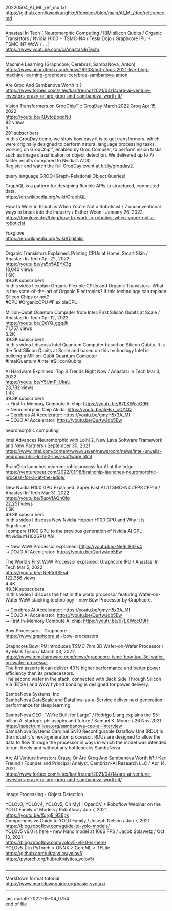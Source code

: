 20220504_AI_ML_ref_md.txt  
  https://github.com/kwankunghkg/Robotics/blob/main/AI_ML/doc/reference.md  
  
-------------------------  
  
Anastasi In Tech ( Neuromorphic Computing / IBM silicon Qubits  / Organic Transistors / Nvidia H100 + TSMC-N4 / Tesla Dojo / Graphcore IPU + TSMC-N7 WoW / ... )  
  https://www.youtube.com/c/AnastasiInTech/  
  
-------------------------  
  
  
Machine Learning (Graphcore, Cerebras, SambaNova, Anton)  
  https://www.anandtech.com/show/16908/hot-chips-2021-live-blog-machine-learning-graphcore-cerebras-sambanova-anton  
  
Are Groq And Sambanova Worth It ?  
  https://www.forbes.com/sites/karlfreund/2021/04/14/are-ai-venture-investors-crazy-or-are-groq-and-sambanova-worth-it/  
  
  
Vision Transformers on GroqChip™ :: GroqDay March 2022		Groq Apr 15, 2022  
  https://youtu.be/KDytoBbqdN8  
82 views  
5  
291 subscribers  
In this GroqDay demo, we show how easy it is to get transformers, which were originally designed to perform natural language processing tasks, working on GroqChip™, enabled by Groq Compiler, to perform vision tasks such as image classification or object detection. We delivered up to 7x faster results compared to Nvidia’s A100.    
Register and watch the full GroqDay event at bit.ly/groqday2.  
    
  
  
query language GROQ (Graph-Relational Object Queries)   
  
GraphQL is a pattern for designing flexible APIs to structured, connected data.   
  https://en.wikipedia.org/wiki/GraphQL  
  
  
How to Work in Robotics When You're Not a Roboticist / 7 unconventional ways to break into the industry / Esther Weon ·  January 26, 2022  
  https://foxglove.dev/blog/how-to-work-in-robotics-when-youre-not-a-roboticist  
  
Foxglove  
  https://en.wikipedia.org/wiki/Digitalis  
  
  
-------------------------  
  
  
Organic Transistors Explained. Printing CPUs at Home. Smart Skin / Anastasi In Tech Apr 22, 2022  
https://youtu.be/ya5o5AEYX3g  
18,040 views  
1.6K  
49.3K subscribers  
In this video I explain Organic Flexible CPUs and Organic Transistors. What is the-state-of-the-art of Organic Electronics? If this technology can replace Silicon Chips or not?  
#CPU #OrganicCPU #FlexibleCPU  
  
  
Million-Qubit Quantum Computer from Intel: First Silicon Qubits at Scale / Anastasi In Tech Apr 12, 2022  
https://youtu.be/j9eYQ_ggqJk  
71,757 views  
3.2K  
49.3K subscribers  
In this video I discuss Intel Quantum Computer based on Silicon Qubits. It is the first Silicon Qubits at Scale and based on this technology Intel is building a Million-Qubit Quantum Computer  
#IntelQuantum #Intel #SiliconQubits  
  
  
AI Hardware Explained: Top 3 Trends Right Now / Anastasi In Tech Mar 3, 2022  
https://youtu.be/Y5UmPijUkaU  
23,782 views  
1.4K  
49.3K subscribers  
➞ First In-Memory Compute AI chip: https://youtu.be/67LXWocO9HI  
➞ Neuromorphic Chip Akida: https://youtu.be/i5Hsx_cQY4Q  
➞ Cerebras AI Accelerator: https://youtu.be/gmyH5x3A_MI  
➞ DOJO AI Accelerator: https://youtu.be/QurtwJdb5Ew  
  
neuromorphic computing  
  
Intel Advances Neuromorphic with Loihi 2, New Lava Software Framework and New Partners / September 30, 2021  
  https://www.intel.com/content/www/us/en/newsroom/news/intel-unveils-neuromorphic-loihi-2-lava-software.html  
  
BrainChip launches neuromorphic process for AI at the edge  
  https://venturebeat.com/2022/01/18/brainchip-launches-neuromorphic-process-for-ai-at-the-edge/  
  
  
New Nvidia H100 GPU Explained: Super Fast AI #TSMC-N4 #FP8 #FP16 / Anastasi In Tech Mar 31, 2022  
https://youtu.be/5upVfAQnOIg  
22,251 views  
1.5K  
49.3K subscribers  
In this video I discuss New Nvidia Hopper H100 GPU and Why it is Significant !  
I compare H100 GPU to the previous generation of Nvidia AI GPU.  
#Nvidia #H100GPU #AI  
  
➞ New WoW Processor explained: https://youtu.be/-NeRIrRSFs4  
➞ DOJO AI Accelerator: https://youtu.be/QurtwJdb5Ew  
  
  
The World’s First WoW Processor explained: Graphcore IPU / Anastasi In Tech Mar 5, 2022  
https://youtu.be/-NeRIrRSFs4  
122,356 views  
4.4K  
49.3K subscribers  
In this video I discuss the first in the world processor featuring Wafer-on-Wafer WoW stacking technology - new Bow Processor by Graphcore.   
  
➞ Cerebras AI Accelerator: https://youtu.be/gmyH5x3A_MI  
➞ DOJO AI Accelerator: https://youtu.be/QurtwJdb5Ew  
➞ First In-Memory Compute AI chip: https://youtu.be/67LXWocO9HI  
  
Bow Processors - Graphcore  
https://www.graphcore.ai › bow-processors  
  
Graphcore Bow IPU Introduces TSMC 7nm 3D Wafer-on-Wafer Processor / By Mark Tyson / March 03, 2022  
  https://www.tomshardware.com/news/graphcore-tsmc-bow-ipu-3d-wafer-on-wafer-processor  
	The firm asserts it can deliver 40% higher performance and better power efficiency than its predecessors.  
	The second wafer in the stack, connected with Back Side Through Silicon Via (BTSV) and WoW hybrid bonding is designed for power delivery.  
  
  
SambaNova Systems, Inc  
  SambaNova DataScale and Dataflow-as-a-Service deliver next generation performance for deep learning.  
  
SambaNova CEO: “We’re Built for Large” / Rodrigo Liang explains the $5-billion AI startup’s philosophy and future / Samuel K. Moore / 26 Nov 2021   
  https://spectrum.ieee.org/sambanova-ceo-ai-interview  
	 SambaNova Systems Cardinal SN10 Reconfigurable Dataflow Unit (RDU) is the industry's next-generation processor. RDUs are designed to allow the data to flow through the processor in ways in which the model was intended to run, freely and without any bottlenecks.SambaNova   
  
  
Are AI Venture Investors Crazy, Or Are Groq And Sambanova Worth It? / Karl Freund / Founder and Principal Analyst, Cambrian-AI Research LLC / Apr 14, 2021  
  https://www.forbes.com/sites/karlfreund/2021/04/14/are-ai-venture-investors-crazy-or-are-groq-and-sambanova-worth-it/  
  
  
  
-------------------------  
  
Image Processing - Object Detection  
  
YOLOv3, YOLOv4, YOLOv5, Oh My! | OpenCV + Roboflow Webinar on the YOLO Family of Models / Roboflow / Jun 7, 2021  
  https://youtu.be/Xgrg8_936pk  
Comprehensive Guide to YOLO Family / Joseph Nelson / Jun 7, 2021  
  https://blog.roboflow.com/guide-to-yolo-models/  
YOLOv5 v6.0 is here - new Nano model at 1666 FPS / Jacob Solawetz / Oct 13, 2021  
  https://blog.roboflow.com/yolov5-v6-0-is-here/  
YOLOv5 🚀 in PyTorch > ONNX > CoreML > TFLite   
  https://github.com/ultralytics/yolov5  
  https://pytorch.org/hub/ultralytics_yolov5/  
  
-------------------------  

-------------------------  
  
MarkDown format tutorial  
  https://www.markdownguide.org/basic-syntax/  
  
  
-------------------------  
last update 2022-05-04_0754  
end of file  
